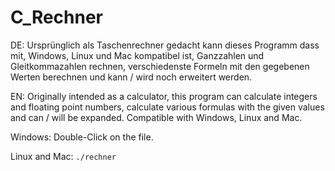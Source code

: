 # C_Rechner
DE: Ursprünglich als Taschenrechner gedacht kann dieses Programm dass mit, Windows, Linux und Mac kompatibel ist,
Ganzzahlen und Gleitkommazahlen rechnen, verschiedenste Formeln mit den gegebenen Werten berechnen und kann / wird noch erweitert werden.

EN: Originally intended as a calculator, this program can calculate integers and floating point numbers,
calculate various formulas with the given values ​​and can / will be expanded. Compatible with Windows, Linux and Mac.

Windows: Double-Click on the file.

Linux and Mac: ```./rechner```
